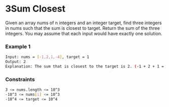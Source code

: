 # 3Sum Closest

Given an array nums of n integers and an integer target, find three integers in nums such that the sum is closest to target. Return the sum of the three integers. You may assume that each input would have exactly one solution.

### Example 1
```sh
Input: nums = [-1,2,1,-4], target = 1
Output: 2
Explanation: The sum that is closest to the target is 2. (-1 + 2 + 1 = 2).
```

### Constraints
```sh
3 <= nums.length <= 10^3
-10^3 <= nums[i] <= 10^3
-10^4 <= target <= 10^4
```
